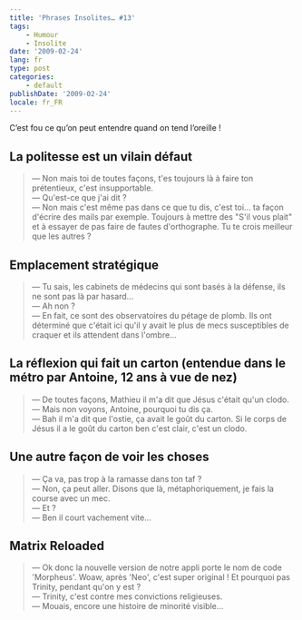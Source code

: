 ```yaml
---
title: 'Phrases Insolites… #13'
tags:
    - Humour
    - Insolite
date: '2009-02-24'
lang: fr
type: post
categories:
    - default
publishDate: '2009-02-24'
locale: fr_FR
---
```


C’est fou ce qu’on peut entendre quand on tend l’oreille&nbsp;!

<!-- more -->

## La politesse est un vilain défaut

> — Non mais toi de toutes façons, t'es toujours là à faire ton prétentieux, c'est insupportable.  
> — Qu'est-ce que j'ai dit&nbsp;?  
> — Non mais c'est même pas dans ce que tu dis, c'est toi… ta façon d'écrire des mails par exemple. Toujours à mettre des "S'il vous plait" et à essayer de pas faire de fautes d'orthographe. Tu te crois meilleur que les autres&nbsp;?

## Emplacement stratégique

> — Tu sais, les cabinets de médecins qui sont basés à la défense, ils ne sont pas là par hasard…  
> — Ah non&nbsp;?  
> — En fait, ce sont des observatoires du pétage de plomb. Ils ont déterminé que c'était ici qu'il y avait le plus de mecs susceptibles de craquer et ils attendent dans l'ombre…

## La réflexion qui fait un carton (entendue dans le métro par Antoine, 12 ans à vue de nez)

> — De toutes façons, Mathieu il m'a dit que Jésus c'était qu'un clodo.  
> — Mais non voyons, Antoine, pourquoi tu dis ça.  
> — Bah il m'a dit que l'ostie, ça avait le goût du carton. Si le corps de Jésus il a le goût du carton ben c'est clair, c'est un clodo.

## Une autre façon de voir les choses

> — Ça va, pas trop à la ramasse dans ton taf&nbsp;?  
> — Non, ça peut aller. Disons que là, métaphoriquement, je fais la course avec un mec.  
> — Et&nbsp;?  
> — Ben il court vachement vite…

## Matrix Reloaded

> — Ok donc la nouvelle version de notre appli porte le nom de code 'Morpheus'. Woaw, après 'Neo', c'est super original&nbsp;! Et pourquoi pas Trinity, pendant qu'on y est&nbsp;?  
> — Trinity, c'est contre mes convictions religieuses.  
> — Mouais, encore une histoire de minorité visible…

